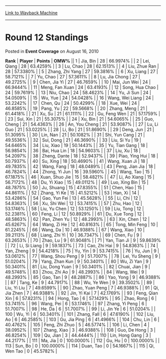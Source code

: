 
---
[Link to Wayback Machine](https://web.archive.org/web/20220516132137/https://magic.wizards.com/en/articles/archive/event-coverage/round-12-standings-2010-08-16)

[_metadata_:description]:- "RankPlayerPointsOMW% 1 Jia, Bin 2866.9974% 2 Lei, Qiang 2863.4259% 3 Lu, Chao 2862.1513% 4 Liu, Zhue Ran 2857.3380% 5 Zhang, Zhi Yang 2759.3816% 6 Xu, Liang 2758.7121% 7 Yu, Chao 2757.3611% 8 Lu, Jia Chong 2749.2725% 9 Chen, Jia Yi 2746.7659% 10 Mai, Jun Wei 2466.9444% 11 Meng, Fan Xuan 2463.4193% 12 Song, Hua Chao 2459.7619% 13 Niu, Chao 2458.4623% 14 Yu, Ji Sun 2454.0509% 15"
[_metadata_:generator]:- "Drupal 7 (http://drupal.org)"
[_metadata_:node]:- "432516"
[_metadata_:publish_date]:- "2010-08-16"
[_metadata_:source]:- "div-main-content"
[_metadata_:title]:- "Round 12 Standings"
[_metadata_:wayback_capture_timestamp]:- "2022-05-16 13:21:37"
[_metadata_:wayback_raw_url]:- "https://web.archive.org/web/20220516132137id_/https://magic.wizards.com/en/articles/archive/event-coverage/round-12-standings-2010-08-16"
[_metadata_:wayback_url]:- "https://magic.wizards.com/en/articles/archive/event-coverage/round-12-standings-2010-08-16"
---


Round 12 Standings
==================



 Posted in **Event Coverage**
 on August 16, 2010 












 **Rank** | **Player** | **Points** | **OMW%** ||  1  | Jia, Bin |  28 | 66.9974% |
|  2  | Lei, Qiang |  28 | 63.4259% |
|  3  | Lu, Chao |  28 | 62.1513% |
|  4  | Liu, Zhue Ran |  28 | 57.3380% |
|  5  | Zhang, Zhi Yang |  27 | 59.3816% |
|  6  | Xu, Liang |  27 | 58.7121% |
|  7  | Yu, Chao |  27 | 57.3611% |
|  8  | Lu, Jia Chong |  27 | 49.2725% |
|  9  | Chen, Jia Yi |  27 | 46.7659% |
|  10  | Mai, Jun Wei |  24 | 66.9444% |
|  11  | Meng, Fan Xuan |  24 | 63.4193% |
|  12  | Song, Hua Chao |  24 | 59.7619% |
|  13  | Niu, Chao |  24 | 58.4623% |
|  14  | Yu, Ji Sun |  24 | 54.0509% |
|  15  | Wu, Yue |  24 | 54.0428% |
|  16  | Wang, Wei Liang |  24 | 53.2242% |
|  17  | Chen, Qu |  24 | 50.4299% |
|  18  | Xue, Wei |  24 | 46.8585% |
|  19  | Pang, Yu |  22 | 59.5668% |
|  20  | Zhang, Meng |  21 | 61.4418% |
|  21  | Xu, Su |  21 | 61.1111% |
|  22  | Gu, Feng Wen |  21 | 57.1759% |
|  23  | Sui, Xin |  21 | 55.3075% |
|  24  | Xu, Bin |  21 | 54.6065% |
|  25  | Guo, Cheng |  21 | 54.4363% |
|  26  | An, You Cheng |  21 | 53.9087% |
|  27  | Lu, Li Guo |  21 | 53.0225% |
|  28  | Li, Bo |  21 | 51.8690% |
|  29  | Deng, Jun |  21 | 51.3095% |
|  30  | Lin, Nan |  21 | 50.1082% |
|  31  | Shi, Yun Cang |  21 | 49.5536% |
|  32  | Sui, Dong |  21 | 46.3690% |
|  33  | Liu, Si Yu |  19 | 54.6465% |
|  34  | Liu, Xiao |  19 | 50.1443% |
|  35  | Yu, Tian Gang |  18 | 56.9854% |
|  36  | Bai, Hua Lin |  18 | 54.9603% |
|  37  | Liu, Xu |  18 | 54.2097% |
|  38  | Zheng, Dante |  18 | 52.9437% |
|  39  | Piao, Ying Hui |  18 | 50.7937% |
|  40  | Su, Xing |  18 | 50.4690% |
|  41  | Wang, Xuan Ji |  18 | 49.7835% |
|  42  | Wang, Fang |  18 | 48.0489% |
|  43  | Peng, Jian Jia |  18 | 46.7824% |
|  44  | Zhong, Yi Jun |  16 | 39.5960% |
|  45  | Wang, Tao |  15 | 67.1875% |
|  46  | Xuan, Shuo Jie |  15 | 58.4821% |
|  47  | Li, Ao Xiang |  15 | 56.7172% |
|  48  | Du, Yi Xiao |  15 | 49.0112% |
|  49  | Luo, Xing Bin |  15 | 48.7875% |
|  50  | Ju, Shuang |  15 | 47.8355% |
|  51  | Chen, Hao |  15 | 44.8611% |
|  52  | Zhang, Yi Ke |  15 | 41.5212% |
|  53  | Han, Xi |  14 | 53.4286% |
|  54  | Gao, Yun Fei |  13 | 45.5628% |
|  55  | Li, Chi |  12 | 54.8363% |
|  56  | Xu, Shi Wei |  12 | 53.7415% |
|  57  | Zhu, Hao |  12 | 53.1746% |
|  58  | Liu, Yu Chen |  12 | 53.1250% |
|  59  | Liu, Tong |  12 | 52.2381% |
|  60  | Feng, Li |  12 | 50.8929% |
|  61  | Du, Xue Tong |  12 | 48.5863% |
|  62  | Pan, Zhen Yu |  12 | 48.2993% |
|  63  | Xin, Chen |  12 | 45.6267% |
|  64  | Wang, Zi He |  12 | 40.8163% |
|  65  | Tong, Min Feng |  10 | 61.2245% |
|  66  | Wang, Da |  10 | 46.9388% |
|  67  | Wang, Xiao |  10 | 39.2113% |
|  68  | Liang, Zhi Yi |  10 | 36.7347% |
|  69  | Chen, Fu |  9 | 63.2653% |
|  70  | Zhao, Lu |  9 | 61.9048% |
|  71  | Yan, Tian Ji |  9 | 59.8639% |
|  72  | Li, Si Liang |  9 | 59.1837% |
|  73  | Cao, Zhi Hai |  9 | 54.8363% |
|  74  | Yan, Zheng |  9 | 54.4218% |
|  75  | Yu, Yin |  9 | 53.7415% |
|  76  | Yu, Jun |  9 | 53.0612% |
|  77  | Wang, Shou Peng |  9 | 51.7007% |
|  78  | Lei, Yu Sheng |  9 | 51.0204% |
|  79  | Yang, Zhan Kun |  9 | 50.3401% |
|  80  | Wu, Zi Yan |  9 | 50.3401% |
|  81  | Liu, Dong Yuan |  9 | 50.3401% |
|  82  | Chuai, Jian |  9 | 49.5748% |
|  83  | Zhou, Zhi Ao |  9 | 48.2993% |
|  84  | Wang, Wei |  9 | 48.2993% |
|  85  | Gao, Tan |  9 | 48.2887% |
|  86  | Yao, Yong |  9 | 46.9388% |
|  87  | Tang, Ke |  9 | 44.7917% |
|  88  | Wu, Ye Wen |  9 | 39.3502% |
|  89  | Liu, Yi Liu |  7 | 49.6599% |
|  90  | Zhao, Yuan Peng |  7 | 46.9388% |
|  91  | Qi, Jia Zhen |  7 | 46.9388% |
|  92  | Jin, Yi Kai |  7 | 42.1769% |
|  93  | Feng, Qian Xin |  6 | 57.8231% |
|  94  | Hong, Tao |  6 | 57.1429% |
|  95  | Zhao, Rong |  6 | 53.7415% |
|  96  | Wang, Pei |  6 | 53.1746% |
|  97  | Zhang, Yi Peng |  6 | 51.7007% |
|  98  | He, Da |  6 | 51.7007% |
|  99  | Li, Jin Ye |  6 | 51.0204% |
|  100  | Wu, Yi |  6 | 50.3401% |
|  101  | Zhang, Fall |  6 | 47.6190% |
|  102  | Liu, Ao |  6 | 46.2585% |
|  103  | Gu, Jia Ping |  6 | 41.4966% |
|  104  | Chu, Lin |  6 | 40.4762% |
|  105  | Feng, Zhi Zhuo |  5 | 46.5774% |
|  106  | Li, Chen |  4 | 38.0952% |
|  107  | Zhang, Xiao |  3 | 46.9388% |
|  108  | Guo, De Hong |  3 | 46.8254% |
|  109  | Qu, Jian |  3 | 44.4444% |
|  110  | Lin, Hong Gang |  3 | 44.2177% |
|  111  | Ma, Jia |  0 | 100.0000% |
|  112  | Gu, Hu |  0 | 100.0000% |
|  113  | Sun, Bo |  0 | 100.0000% |
|  114  | Duan, Tao |  0 | 54.1667% |
|  115  | Qi, Wen Tao |  0 | 45.5782% |







